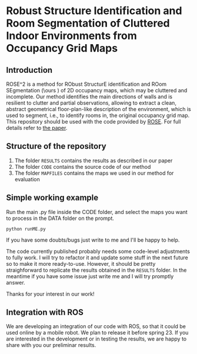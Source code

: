 # Robust Structure Identification and Room Segmentation of Cluttered Indoor Environments from Occupancy Grid Maps 	

## Introduction

ROSE^2 is a method for RObust StructurE identification and ROom SEgmentation (\ours ) of 2D occupancy maps, which may be cluttered and incomplete. Our method identifies the main directions of walls and is resilient to clutter and partial observations, allowing to extract a clean, abstract geometrical  floor-plan-like description of the environment, which is used to segment, i.e., to identify rooms in, the original occupancy grid map.
This repository should be used with the code provided by [ROSE](https://github.com/tkucner/rose).
For full details refer to [the paper](https://arxiv.org/abs/2203.03519).

## Structure of the repository

1. The folder `RESULTS` contains the results as described in our paper
2. The folder `CODE` contains the source code of our method
3. The folder `MAPFILES` contains the maps we used in our method for evaluation

## Simple working example
Run the main .py file inside the CODE folder, and select the maps you want to process in the DATA folder on the prompt. 

`python runME.py`

If you have some doubts/bugs just write to me and I'll be happy to help.

The code currently published probably needs some  code-level adjustments to fully work. I will try to refactor it and update some stuff in the next future so to make it more ready-to-use. However, it should be pretty straighforward to replicate the results obtained in the `RESULTS` folder. 
In the meantime if you have some issue just write me and I will try promptly answer.

Thanks for your interest in our work!

## Integration with ROS

We are developing an integration of our code with ROS, so that it could be used online by a mobile robot. We plan to release it before spring 23. If you are interested in the development or in testing the results, we are happy to share with you our preliminar results.
